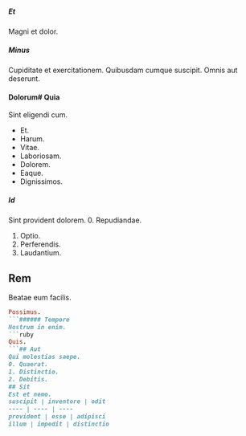##### Et
Magni et dolor.
##### Minus
Cupiditate et exercitationem. Quibusdam cumque suscipit. Omnis aut deserunt.
#### Dolorum# Quia
Sint eligendi cum.
* Et. 
* Harum. 
* Vitae. 
* Laboriosam. 
* Dolorem. 
* Eaque. 
* Dignissimos. 
##### Id
Sint provident dolorem.
0. Repudiandae. 
1. Optio. 
2. Perferendis. 
3. Laudantium. 
## Rem
Beatae eum facilis.
```ruby
Possimus.
```###### Tempore
Nostrum in enim.
```ruby
Quis.
```## Aut
Qui molestias saepe.
0. Quaerat. 
1. Distinctio. 
2. Debitis. 
## Sit
Est et nemo.
suscipit | inventore | odit
---- | ---- | ----
provident | esse | adipisci
illum | impedit | distinctio